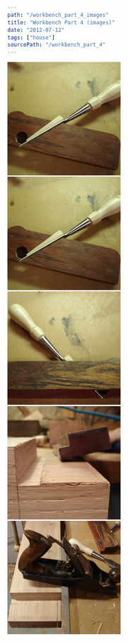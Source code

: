 ```yaml
---
path: "/workbench_part_4_images"
title: "Workbench Part 4 (images)"
date: "2012-07-12"
tags: ["house"]
sourcePath: "/workbench_part_4"
---
```


 ![DSC04449.JPG_hexagon.jpeg](DSC04449.JPG_hexagon.jpeg) ![DSC04449_0.JPG_hexagon.jpeg](DSC04449_0.JPG_hexagon.jpeg) ![DSC04450.JPG_hexagon.jpeg](DSC04450.JPG_hexagon.jpeg) ![DSC04451.JPG_hexagon.jpeg](DSC04451.JPG_hexagon.jpeg) ![DSC04452.JPG_hexagon.jpeg](DSC04452.JPG_hexagon.jpeg)
